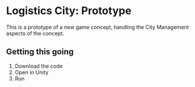 # Logistics City: Prototype

This is a prototype of a new game concept, handling the City Management aspects of the concept.

## Getting this going

1. Download the code
2. Open in Unity
3. Run

